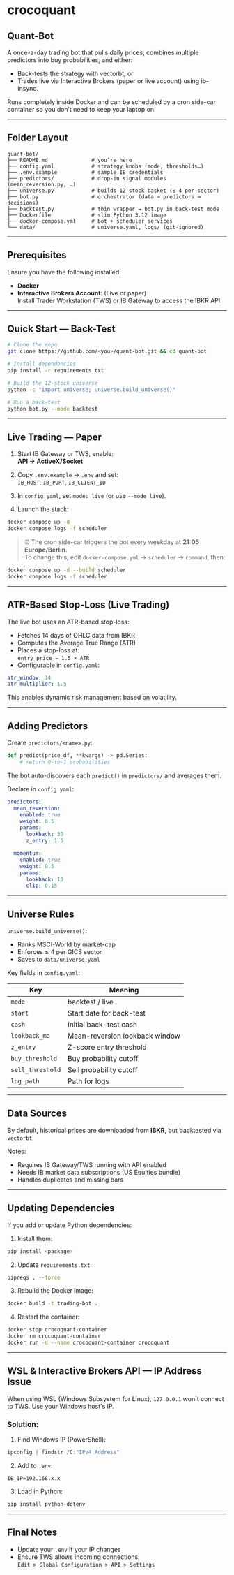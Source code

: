 # crocoquant

## Quant-Bot

A once-a-day trading bot that pulls daily prices, combines multiple predictors into buy probabilities, and either:

- Back-tests the strategy with vectorbt, or  
- Trades live via Interactive Brokers (paper or live account) using ib-insync.

Runs completely inside Docker and can be scheduled by a cron side-car container so you don’t need to keep your laptop on.

---

## Folder Layout

```
quant-bot/
├── README.md              # you’re here
├── config.yaml            # strategy knobs (mode, thresholds…)
├── .env.example           # sample IB credentials
├── predictors/            # drop-in signal modules (mean_reversion.py, …)
├── universe.py            # builds 12-stock basket (≤ 4 per sector)
├── bot.py                 # orchestrator (data → predictors → decisions)
├── backtest.py            # thin wrapper → bot.py in back-test mode
├── Dockerfile             # slim Python 3.12 image
├── docker-compose.yml     # bot + scheduler services
└── data/                  # universe.yaml, logs/ (git-ignored)
```

---

## Prerequisites

Ensure you have the following installed:

- **Docker**  
- **Interactive Brokers Account**: (Live or paper)  
  Install Trader Workstation (TWS) or IB Gateway to access the IBKR API.

---

## Quick Start — Back-Test

```bash
# Clone the repo
git clone https://github.com/<you>/quant-bot.git && cd quant-bot

# Install dependencies
pip install -r requirements.txt

# Build the 12-stock universe
python -c "import universe; universe.build_universe()"

# Run a back-test
python bot.py --mode backtest 
```

---

## Live Trading — Paper

1. Start IB Gateway or TWS, enable:  
   **API → ActiveX/Socket**

2. Copy `.env.example` → `.env` and set:  
   `IB_HOST`, `IB_PORT`, `IB_CLIENT_ID`

3. In `config.yaml`, set `mode: live` (or use `--mode live`).

4. Launch the stack:

```bash
docker compose up -d
docker compose logs -f scheduler
```

> ⏰ The cron side-car triggers the bot every weekday at **21:05 Europe/Berlin**.  
To change this, edit `docker-compose.yml` → `scheduler` → `command`, then:

```bash
docker compose up -d --build scheduler  
docker compose logs -f scheduler
```

---

## ATR-Based Stop-Loss (Live Trading)

The live bot uses an ATR-based stop-loss:

- Fetches 14 days of OHLC data from IBKR
- Computes the Average True Range (ATR)
- Places a stop-loss at:  
  `entry_price − 1.5 × ATR`
- Configurable in `config.yaml`:

```yaml
atr_window: 14
atr_multiplier: 1.5
```

This enables dynamic risk management based on volatility.

---

## Adding Predictors

Create `predictors/<name>.py`:

```python
def predict(price_df, **kwargs) -> pd.Series:
    # return 0-to-1 probabilities
```

The bot auto-discovers each `predict()` in `predictors/` and averages them.

Declare in `config.yaml`:

```yaml
predictors:
  mean_reversion:
    enabled: true
    weight: 0.5
    params:
      lookback: 30
      z_entry: 1.5

  momentum:
    enabled: true
    weight: 0.5
    params:
      lookback: 10
      clip: 0.15
```

---

## Universe Rules

`universe.build_universe()`:

- Ranks MSCI-World by market-cap  
- Enforces ≤ 4 per GICS sector  
- Saves to `data/universe.yaml`

Key fields in `config.yaml`:

| Key              | Meaning                        |
|------------------|--------------------------------|
| `mode`           | backtest / live                |
| `start`          | Start date for back-test       |
| `cash`           | Initial back-test cash         |
| `lookback_ma`    | Mean-reversion lookback window |
| `z_entry`        | Z-score entry threshold        |
| `buy_threshold`  | Buy probability cutoff         |
| `sell_threshold` | Sell probability cutoff        |
| `log_path`       | Path for logs                  |

---

## Data Sources

By default, historical prices are downloaded from **IBKR**, but backtested via `vectorbt`.


Notes:

- Requires IB Gateway/TWS running with API enabled
- Needs IB market data subscriptions (US Equities bundle)
- Handles duplicates and missing bars

---

## Updating Dependencies

If you add or update Python dependencies:

1. Install them:

```bash
pip install <package>
```

2. Update `requirements.txt`:

```bash
pipreqs . --force
```

3. Rebuild the Docker image:

```bash
docker build -t trading-bot .
```

4. Restart the container:

```bash
docker stop crocoquant-container
docker rm crocoquant-container
docker run -d --name crocoquant-container crocoquant
```

---

## WSL & Interactive Brokers API — IP Address Issue

When using WSL (Windows Subsystem for Linux), `127.0.0.1` won't connect to TWS. Use your Windows host's IP.

### Solution:

1. Find Windows IP (PowerShell):

```powershell
ipconfig | findstr /C:"IPv4 Address"
```

2. Add to `.env`:

```dotenv
IB_IP=192.168.x.x
```

3. Load in Python:

```bash
pip install python-dotenv
```

---

## Final Notes

- Update your `.env` if your IP changes
- Ensure TWS allows incoming connections:  
  `Edit > Global Configuration > API > Settings`
